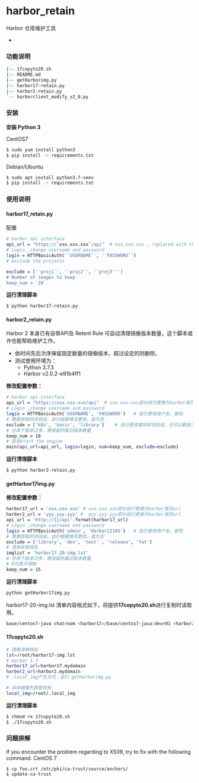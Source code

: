 # harbor_retain

Harbor 仓库维护工具

- 

### 功能说明

```sh
|-- 17copyto20.sh
|-- README.md
|-- getHarborimg.py
|-- harbor17-retain.py
|-- harbor2-retain.py
`-- harborclient_modify_v2_0.py
```

### 安装

**安装 Python 3**

CentOS7

```sh
$ sudo yum install python3
$ pip install -r requirements.txt
```

Debian/Ubuntu

```sh
$ sudo apt install python3.7-venv
$ pip install -r requirements.txt
```



### 使用说明

#### harbor17_retain.py

配置

```sh
# harbor api interface
api_url = "https://`xxx.xxx.xxx`/api"  # xxx.xxx.xxx , replaced with the url of harbor
# Login ,change username and password
login = HTTPBasicAuth('`USERNAME`', '`PASSWORD`') 
# exclude the projects

exclude = ['`proj1`', '`proj2`', '`proj3`''] 
# Number of images to keep
keep_num = `20`
```

**运行清理脚本**

```sh
$ python harbor17-retain.py
```

#### harbor2_retain.py

Harbor 2 本身已有自带API及 Retent Rule 可自动清理镜像版本数量，这个脚本或许也能帮助维护工作。

- 依时间先后次序保留固定数量的镜像版本，超过设定的则删除。
- 测试使用环境为：
  - Python 3.7.3
  - Harbor v2.0.2-e91b4ff1

**修改配置参数：**

```sh
# harbor api interface
api_url = "https://xxx.xxx.xxx/api"  # xxx.xxx.xxx部分自行更换为harbor首页url
# Login ,change username and password
login = HTTPBasicAuth('USERNAME', 'PASSWORD')   # 自行更改用户名，密码
# 需要排除的项目组，自行根据情况更改，或为空
exclude = ['k8s', 'basic', 'library']    # 自行更改需排除项目组，也可以删除为空; 例:exclude = ['k8s', 'basic', 'library']
# 仓库下版本过多，需保留的最近版本数量
keep_num = 10
# 启动Start the engine
main(api_url=api_url, login=login, num=keep_num, exclude=exclude)
```

**运行清理脚本**

```sh
$ python harbor2-retain.py
```

#### getHarbor17img.py

**修改配置参数：**

```sh
harbor17_url = 'xxx.xxx.xxx' # xxx.xxx.xxx部分自行更换为harbor首页url
harbor2_url = 'yyy.yyy.yyy' #  yyy.yyy.yyy部分自行更换为harbor首页url
api_url = 'http://{}/api'.format(harbor17_url) 
# Login ,change username and password
login = HTTPBasicAuth('admin', 'Harbor12345')   # 自行更改用户名，密码
# 需要排除的项目组，自行根据情况更改，或为空
exclude = ['library', 'dev', 'test' , 'release', 'fat']
# 清单存放档名
imglist = 'harbor17-20-img.lst'
# 仓库下版本过多，需保留的最近版本数量
# 0代表不限制
keep_num = 15
```

**运行清理脚本**

```sh
python getHarbor17img.py
```

harbor17-20-img.lst 清单内容格式如下，将提供**17copyto20.sh**进行复制时读取用。

```sh
base/centos7-java chatroom <harbor17>/base/centos7-java:devr01 <harbor2_url>/base/centos7-java:devr01
```

#### 17copyto20.sh

```sh
# 镜像清单档名
lst=/root/harbor17-img.lst
# Harbor 1.7
harbor17_url=harbor17.mydomain
harbor2_url=harbor2.mydomain
# .local_img产生方式：运行 getHarborimg.py

# 本地镜像列表暂存档 
local_img=/root/.local_img
```

**运行清理脚本**

```sh
$ chmod +x 17copyto20.sh
$ ./17copyto20.sh
```



### 问题排解

If you encounter the problem regarding to X509, try to fix with the following command.
CentOS 7

```
$ cp foo.crt /etc/pki/ca-trust/source/anchors/
$ update-ca-trust
```

